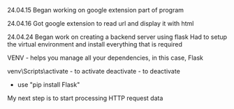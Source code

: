24.04.15
Began working on google extension part of program

24.04.16
Got google extension to read url and display it with html

24.04.24
Began work on creating a backend server using flask
Had to setup the virtual environment and install everything that is required

VENV - helps you manage all your dependencies, in this case, Flask

venv\Scripts\activate - to activate
deactivate - to deactivate

- use "pip install Flask"

My next step is to start processing HTTP request data